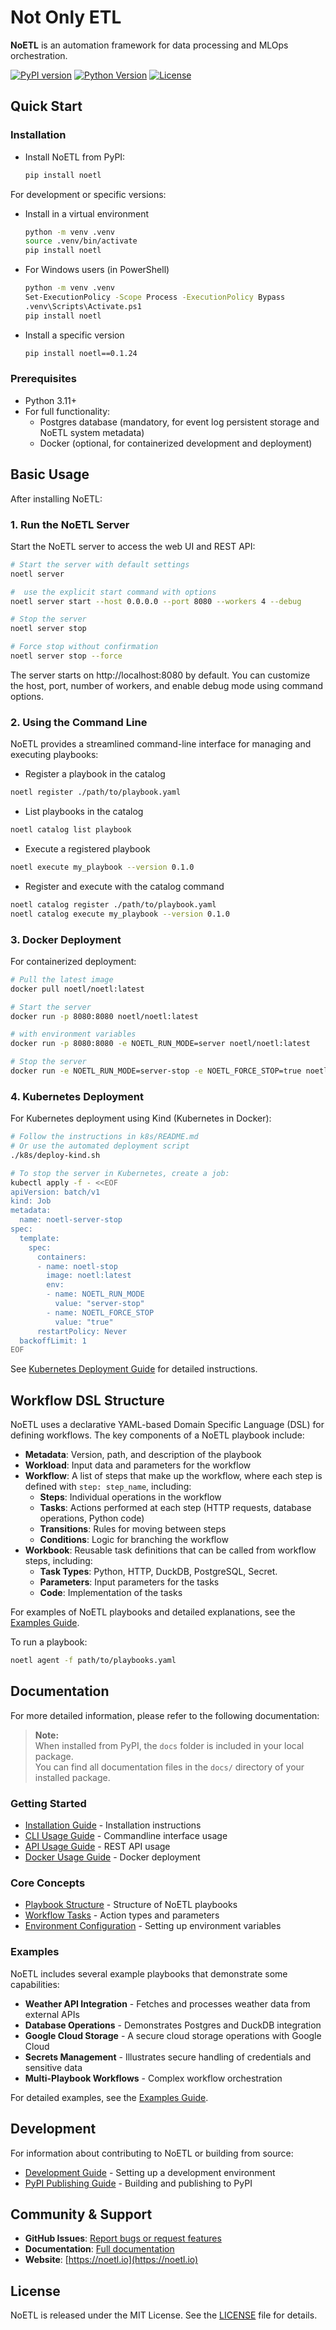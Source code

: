 # Not Only ETL

__NoETL__ is an automation framework for data processing and MLOps orchestration.

[![PyPI version](https://badge.fury.io/py/noetl.svg)](https://badge.fury.io/py/noetl)
[![Python Version](https://img.shields.io/pypi/pyversions/noetl.svg)](https://pypi.org/project/noetl/)
[![License](https://img.shields.io/pypi/l/noetl.svg)](https://github.com/noetl/noetl/blob/main/LICENSE)

## Quick Start

### Installation

- Install NoETL from PyPI:
  ```bash
  pip install noetl
  ```

For development or specific versions:
- Install in a virtual environment
  ```bash
  python -m venv .venv
  source .venv/bin/activate
  pip install noetl
  ```
- For Windows users (in PowerShell)
  ```bash
  python -m venv .venv
  Set-ExecutionPolicy -Scope Process -ExecutionPolicy Bypass
  .venv\Scripts\Activate.ps1
  pip install noetl
  ```
- Install a specific version
  ```bash
  pip install noetl==0.1.24
  ```

### Prerequisites

- Python 3.11+
- For full functionality:
  - Postgres database (mandatory, for event log persistent storage and NoETL system metadata)
  - Docker (optional, for containerized development and deployment)

## Basic Usage

After installing NoETL:

### 1. Run the NoETL Server

Start the NoETL server to access the web UI and REST API:

```bash
# Start the server with default settings
noetl server

#  use the explicit start command with options
noetl server start --host 0.0.0.0 --port 8080 --workers 4 --debug

# Stop the server
noetl server stop

# Force stop without confirmation
noetl server stop --force
```

The server starts on http://localhost:8080 by default. You can customize the host, port, number of workers, and enable debug mode using command options.

### 2. Using the Command Line

NoETL provides a streamlined command-line interface for managing and executing playbooks:

- Register a playbook in the catalog
```bash
noetl register ./path/to/playbook.yaml
```

- List playbooks in the catalog
```bash
noetl catalog list playbook
```

- Execute a registered playbook
```bash
noetl execute my_playbook --version 0.1.0
```

- Register and execute with the catalog command
```bash
noetl catalog register ./path/to/playbook.yaml
noetl catalog execute my_playbook --version 0.1.0
```

### 3. Docker Deployment

For containerized deployment:

```bash
# Pull the latest image
docker pull noetl/noetl:latest

# Start the server
docker run -p 8080:8080 noetl/noetl:latest

# with environment variables
docker run -p 8080:8080 -e NOETL_RUN_MODE=server noetl/noetl:latest

# Stop the server
docker run -e NOETL_RUN_MODE=server-stop -e NOETL_FORCE_STOP=true noetl/noetl:latest
```

### 4. Kubernetes Deployment

For Kubernetes deployment using Kind (Kubernetes in Docker):

```bash
# Follow the instructions in k8s/README.md
# Or use the automated deployment script
./k8s/deploy-kind.sh

# To stop the server in Kubernetes, create a job:
kubectl apply -f - <<EOF
apiVersion: batch/v1
kind: Job
metadata:
  name: noetl-server-stop
spec:
  template:
    spec:
      containers:
      - name: noetl-stop
        image: noetl:latest
        env:
        - name: NOETL_RUN_MODE
          value: "server-stop"
        - name: NOETL_FORCE_STOP
          value: "true"
      restartPolicy: Never
  backoffLimit: 1
EOF
```

See [Kubernetes Deployment Guide](k8s/KIND-README.md) for detailed instructions.

## Workflow DSL Structure

NoETL uses a declarative YAML-based Domain Specific Language (DSL) for defining workflows. The key components of a NoETL playbook include:

- **Metadata**: Version, path, and description of the playbook
- **Workload**: Input data and parameters for the workflow
- **Workflow**: A list of steps that make up the workflow, where each step is defined with `step: step_name`, including:
  - **Steps**: Individual operations in the workflow
  - **Tasks**: Actions performed at each step (HTTP requests, database operations, Python code)
  - **Transitions**: Rules for moving between steps
  - **Conditions**: Logic for branching the workflow
- **Workbook**: Reusable task definitions that can be called from workflow steps, including:
  - **Task Types**: Python, HTTP, DuckDB, PostgreSQL, Secret.
  - **Parameters**: Input parameters for the tasks
  - **Code**: Implementation of the tasks

For examples of NoETL playbooks and detailed explanations, see the [Examples Guide](https://github.com/noetl/noetl/blob/master/docs/examples.md).

To run a playbook:

```bash
noetl agent -f path/to/playbooks.yaml
```

## Documentation

For more detailed information, please refer to the following documentation:

> **Note:**  
> When installed from PyPI, the `docs` folder is included in your local package.  
> You can find all documentation files in the `docs/` directory of your installed package.

### Getting Started
- [Installation Guide](https://github.com/noetl/noetl/blob/master/docs/installation.md) - Installation instructions
- [CLI Usage Guide](https://github.com/noetl/noetl/blob/master/docs/cli_usage.md) - Commandline interface usage
- [API Usage Guide](https://github.com/noetl/noetl/blob/master/docs/api_usage.md) - REST API usage
- [Docker Usage Guide](https://github.com/noetl/noetl/blob/master/docs/docker_usage.md) - Docker deployment

### Core Concepts
- [Playbook Structure](https://github.com/noetl/noetl/blob/master/docs/playbook_structure.md) - Structure of NoETL playbooks
- [Workflow Tasks](https://github.com/noetl/noetl/blob/master/docs/action_type.md) - Action types and parameters
- [Environment Configuration](https://github.com/noetl/noetl/blob/master/docs/environment_variables.md) - Setting up environment variables


### Examples

NoETL includes several example playbooks that demonstrate some capabilities:

- **Weather API Integration** - Fetches and processes weather data from external APIs
- **Database Operations** - Demonstrates Postgres and DuckDB integration
- **Google Cloud Storage** - A secure cloud storage operations with Google Cloud
- **Secrets Management** - Illustrates secure handling of credentials and sensitive data
- **Multi-Playbook Workflows** - Complex workflow orchestration

For detailed examples, see the [Examples Guide](https://github.com/noetl/noetl/blob/master/docs/examples.md).

## Development

For information about contributing to NoETL or building from source:

- [Development Guide](https://github.com/noetl/noetl/blob/master/docs/development.md) - Setting up a development environment
- [PyPI Publishing Guide](https://github.com/noetl/noetl/blob/master/docs/pypi_manual.md) - Building and publishing to PyPI

## Community & Support

- **GitHub Issues**: [Report bugs or request features](https://github.com/noetl/noetl/issues)
- **Documentation**: [Full documentation](https://noetl.io/docs)
- **Website**: [https://noetl.io](https://noetl.io)

## License

NoETL is released under the MIT License. See the [LICENSE](LICENSE) file for details.
